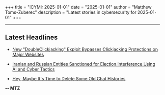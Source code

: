 +++
title = "ICYMI: 2025-01-01"
date = "2025-01-01"
author = "Matthew Toms-Zuberec"
description = "Latest stories in cybersecurity for 2025-01-01"
+++

---------------------------------------------------------------------------
## Latest Headlines
- [New "DoubleClickjacking" Exploit Bypasses Clickjacking Protections on Major Websites](https://thehackernews.com/2025/01/new-doubleclickjacking-exploit-bypasses.html)

- [Iranian and Russian Entities Sanctioned for Election Interference Using AI and Cyber Tactics](https://thehackernews.com/2025/01/iranian-and-russian-entities-sanctioned.html)

- [Hey, Maybe It's Time to Delete Some Old Chat Histories](https://www.wired.com/story/old-chat-history-delete/)

**-- MTZ**